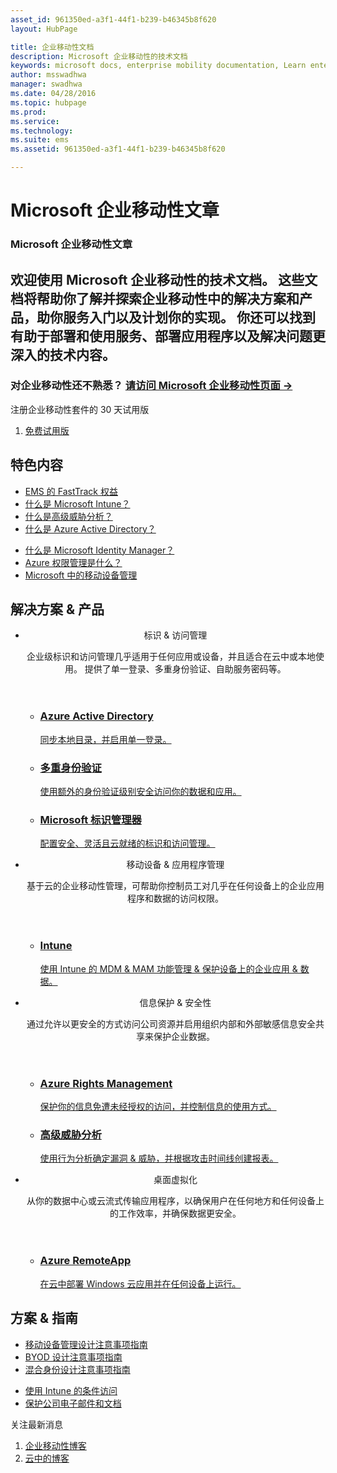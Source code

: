 ```yaml
---
asset_id: 961350ed-a3f1-44f1-b239-b46345b8f620
layout: HubPage

title: 企业移动性文档  
description: Microsoft 企业移动性的技术文档  
keywords: microsoft docs, enterprise mobility documentation, Learn enterprise mobility, enterprise mobility guide, enterprise mobility technical documentation  
author: msswadhwa  
manager: swadhwa  
ms.date: 04/28/2016  
ms.topic: hubpage  
ms.prod:   
ms.service:   
ms.technology:   
ms.suite: ems  
ms.assetid: 961350ed-a3f1-44f1-b239-b46345b8f620  

---
```

# Microsoft 企业移动性文章
<article id="main">
    <section id="hero-content" class="graph">
        <h1>Microsoft 企业移动性文章</h1>
        <h2>欢迎使用 Microsoft 企业移动性的技术文档。 这些文档将帮助你了解并探索企业移动性中的解决方案和产品，助你服务入门以及计划你的实现。 你还可以找到有助于部署和使用服务、部署应用程序以及解决问题更深入的技术内容。</h2>
        <h3>对企业移动性还不熟悉？ <a href="http://go.microsoft.com/fwlink/?LinkId=816837" target="_blank">请访问 Microsoft 企业移动性页面 &rarr;</a></h3>
    </section>
    <aside class="alert section-border">
        <p>注册企业移动性套件的 30 天试用版</p>
        <ol class="action-list">
        <li><a href="http://go.microsoft.com/fwlink/?LinkId=816834" target="_blank" class="button-bordered button-translucent">免费试用版</a></li>
        </ol>
    </aside>
    <section id="featured" class="container">
        <h2 class="section-heading"><span class="icon icon-lightbulb-checked"></span> 特色内容</h2>
        <div class="features row">
            <ul class="column-half">
                <li><a href="/enterprise-mobility/solutions/fasttrack-center-benefit-for-enterprise-mobility-suite-ems">EMS 的 FastTrack 权益</a></li>
                <li><a href="/intune/understand-explore/introduction-to-microsoft-intune">什么是 Microsoft Intune？</a></li>
                <li><a href="/advanced-threat-analytics/understand-explore/what-is-ata">什么是高级威胁分析？</a></li>
                <li><a href="/active-directory/active-directory-whatis">什么是 Azure Active Directory？</a></li>
            </ul>
            <ul class="column-half">
                <li><a href="/microsoft-identity-manager/understand-explore/microsoft-identity-manager-2016">什么是 Microsoft Identity Manager？</a></li>
                <li><a href="/rights-management/understand-explore/what-is-azure-rms">Azure 权限管理是什么？</a></li>
                <li><a href="https://www.microsoft.com/itshowcase/Article/Content/588/Mobile-device-management-at-Microsoft" target="_blank">Microsoft 中的移动设备管理</a></li>
            </ul>
        </div>
    </section>
    <div id="journeys">
        <section class="container">
            <h2 class="section-heading"><span class="icon icon-inheritance"></span> 解决方案 &amp; 产品</h2>
            <ul class="journeys-list">
                <li class="journey-step">
                    <header class="journey-step-header row">
                            <div class="title column-third">
                                <span class="icon icon-connect"></span>
                                <p>标识 &amp; 访问管理</p>
                            </div>
                            <p class="description column-two-thirds">企业级标识和访问管理几乎适用于任何应用或设备，并且适合在云中或本地使用。 提供了单一登录、多重身份验证、自助服务密码等。
                            </p>
                    </header>
                    <section class="journey-step-elements content">
                        <ul class="row">
                            <li class="column column-third">
                                <a href="/active-directory/">
                                <h3>Azure Active Directory</h3>
                                <p>同步本地目录，并启用单一登录。</p>
                                </a>
                            </li>
                            <li class="column column-third">
                                <a href="/multi-factor-authentication/">
                                <h3>多重身份验证</h3>
                                <p>使用额外的身份验证级别安全访问你的数据和应用。</p>
                                </a>
                            </li>
                            <li class="column column-third">
                                <a href="/microsoft-identity-manager/">
                                <h3>Microsoft 标识管理器</h3>
                                <p>配置安全、灵活且云就绪的标识和访问管理。</p>
                                </a>
                            </li>
                        </ul>
                    </section>
                </li>
                <li class="journey-step">
                    <header class="journey-step-header row">
                            <div class="title column-third">
                                <span class="icon icon-mobile"></span>
                                <p>移动设备 &amp; 应用程序管理</p>
                            </div>
                            <p class="description column-two-thirds">基于云的企业移动性管理，可帮助你控制员工对几乎在任何设备上的企业应用程序和数据的访问权限。
                            </p>
                    </header>
                    <section class="journey-step-elements content">
                        <ul class="row">
                            <li class="column column-third">
                                <a href="/intune/">
                                <h3>Intune</h3>
                                <p>使用 Intune 的 MDM &amp; MAM 功能管理 &amp; 保护设备上的企业应用 &amp; 数据。</p>
                                </a>
                            </li>
                        </ul>
                    </section>
                </li>
                <li class="journey-step">
                    <header class="journey-step-header row">
                            <div class="title column-third">
                                <span class="icon icon-shield"></span>
                                <p>信息保护 &amp; 安全性</p>
                            </div>
                            <p class="description column-two-thirds">通过允许以更安全的方式访问公司资源并启用组织内部和外部敏感信息安全共享来保护企业数据。
                            </p>
                    </header>
                    <section class="journey-step-elements content">
                        <ul class="row">
                            <li class="column column-third">
                                <a href="/rights-management/">
                                <h3>Azure Rights Management</h3>
                                <p>保护你的信息免遭未经授权的访问，并控制信息的使用方式。</p>
                                </a>
                            </li>
                            <li class="column column-third">
                                <a href="/advanced-threat-analytics/">
                                <h3>高级威胁分析</h3>
                                <p>使用行为分析确定漏洞 &amp; 威胁，并根据攻击时间线创建报表。</p>
                                </a>
                            </li>
                        </ul>
                    </section>
                </li>
                <li class="journey-step">
                    <header class="journey-step-header row">
                        <div class="title column-third">
                        <span class="icon icon-desktops"></span>
                        <p>桌面虚拟化</p>
                        </div>
                        <p class="description column-two-thirds">从你的数据中心或云流式传输应用程序，以确保用户在任何地方和任何设备上的工作效率，并确保数据更安全。
                        </p>
                    </header>
                    <section class="journey-step-elements content">
                        <ul class="row">
                        <li class="column column-third">
                            <a href="/remoteapp/">
                            <h3>Azure RemoteApp</h3>
                            <p>在云中部署 Windows 云应用并在任何设备上运行。</p>
                            </a>
                        </li>
                        </ul>
                    </section>
                </li>
            </ul>
        </section>
    </div>
    <div class="section-border">
        <section class="resources container">
            <h2 class="section-heading"><span class="icon icon-note"></span> 方案 &amp; 指南</h2>
            <div class="resource-list row">
                <ul class="column-half">
                    <li><a href="./solutions/mdm-design-considerations-guide.md">移动设备管理设计注意事项指南</a></li>
                    <li><a href="./solutions/byod-design-considerations-guide.md">BYOD 设计注意事项指南</a></li>
                    <li><a href="/active-directory/active-directory-hybrid-identity-design-considerations-overview">混合身份设计注意事项指南</a></li>
                </ul>
                <ul class="column-half">
                    <li><a href="./solutions/conditional-access-intune.md">使用 Intune 的条件访问</a></li>
                    <li><a href="./solutions/architecture-guidance-for-protecting-company-email-and-documents.md">保护公司电子邮件和文档</a></li>
                </ul>
            </div>
        </section>
    </div>
    <aside class="alert alert-social">
        <p>关注最新消息</p>
        <ol class="action-list">
            <li><a href="https://blogs.technet.microsoft.com/enterprisemobility/" target="_blank" class="button-bordered button-translucent">企业移动性博客</a></li>
            <li><a href="https://blogs.technet.microsoft.com/in_the_cloud/" target="_blank" class="button-bordered button-translucent">云中的博客</a></li>
        </ol>
    </aside>
</article>


<!--HONumber=Jun16_HO4-->


